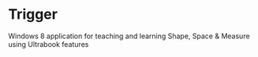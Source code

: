 Trigger
=======

Windows 8 application for teaching and learning Shape, Space &amp; Measure using Ultrabook features